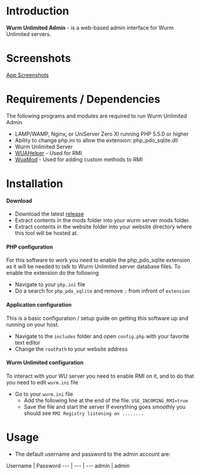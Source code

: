 # Introduction
**Wurm Unlimited Admin** - is a web-based admin interface for Wurm Unlimited servers.

# Screenshots
[App Screenshots](http://imgur.com/a/yTbLe)

# Requirements / Dependencies
The following programs and modules are required to run Wurm Unlimited Admin

- LAMP/WAMP, Nginx, or UniServer Zero XI running PHP 5.5.0 or higher
- Ability to change php.ini to allow the extension: php_pdo_sqlite.dll
- Wurm Unlimited Server
- [WUAHelper](https://github.com/PrabhdeepSingh/WUAHelper) - Used for RMI
- [WuaMod](https://github.com/PrabhdeepSingh/WuaMod) - Used for adding custom methods to RMI

# Installation
#### Download
- Download the latest [release](https://github.com/PrabhdeepSingh/WurmUnlimitedAdmin/releases)
- Extract contents in the mods folder into your wurm server mods folder.
- Extract contents in the website folder into your website directory where this tool will be hosted at.

#### PHP configuration
For this software to work you need to enable the php_pdo_sqlite extension as it will be needed to talk to Wurm Unlimited server database files. To enable the extension do the following
- Navigate to your `php.ini` file
- Do a search for `php_pdo_sqlite` and remove `;` from infront of `extension`

#### Application configuration
This is a basic configuration / setup guide on getting this software up and running on your host.
- Navigate to the `includes` folder and open `config.php` with your favorite text editor
- Change the `rootPath` to your website address

#### Wurm Unlimited configuration
To interact with your WU server you need to enable RMI on it, and to do that you need to edit `wurm.ini` file
- Go to your `wurm.ini` file
  - Add the following line at the end of the file: `USE_INCOMING_RMI=true`
  - Save the file and start the server
If everything goes smoothly you should see `RMI Registry listening on ........`

# Usage

- The default username and password to the admin account are:

Username | Password
--- | --- | ---
admin | admin
